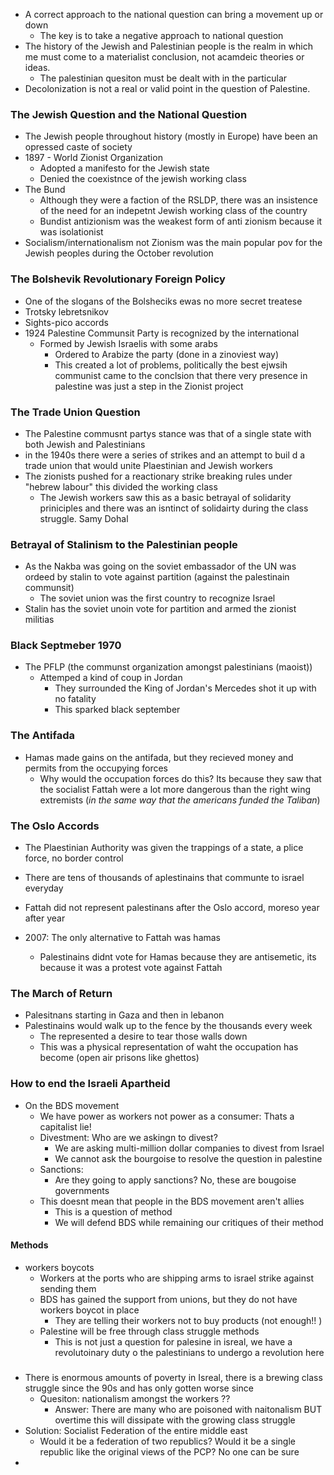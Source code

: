 - A correct approach to the national question can bring a movement up or down
	- The key is to take a negative approach to national question
- The history of the Jewish and Palestinian people is the realm in which me must come to a materialist conclusion, not acamdeic theories or ideas. 
	- The palestinian quesiton must be dealt with in the particular 
- Decolonization is not a real or valid point in the question of Palestine. 


### The Jewish Question and the National Question
- The Jewish people throughout history (mostly in Europe) have been an opressed caste of society 
- 1897 - World Zionist Organization 
	- Adopted a manifesto for the Jewish state
	- Denied the coexistnce of the jewish working class
- The Bund 
	- Although they were a faction of the RSLDP, there was an insistence of the need for an indepetnt Jewish working class of the country 
	- Bundist antizionism was the weakest form of anti zionism because it was isolationist 
- Socialism/internationalism not Zionism was the main popular pov for the Jewish peoples during the October revolution

### The Bolshevik Revolutionary Foreign Policy 
- One of the slogans of the Bolsheciks ewas no more secret treatese 
- Trotsky lebretsnikov 
- Sights-pico accords 
- 1924 Palestine Communsit Party is recognized by the international 
	- Formed by Jewish Israelis with some arabs 
		- Ordered to Arabize the party (done in a zinoviest way)
		- This created a lot of problems, politically the best ejwsih communist came to the conclsion that there very presence in palestine was just a step in the Zionist project

### The Trade Union Question 
- The Palestine commusnt partys stance was that of a single state with both Jewish and Palestinians 
- in the 1940s there were a series of strikes and an attempt to buil d a trade union that would unite Plaestinian and Jewish workers
- The zionists pushed for a reactionary strike breaking rules under "hebrew labour" this divided the working class 
	- The Jewish workers saw this as a basic betrayal of solidarity priniciples and there was an isntinct of solidairty during the class struggle. Samy Dohal 

### Betrayal of Stalinism to the Palestinian people 
- As the Nakba was going on the soviet embassador of the UN was ordeed by stalin to vote against partition (against the palestinain communsit)
	- The soviet union was the first country to recognize Israel 
- Stalin has the soviet unoin vote for partition and armed the zionist militias 

### Black Septmeber 1970 
- The PFLP (the communst organization amongst palestinians (maoist))
	- Attemped a kind of coup in Jordan
		- They surrounded the King of Jordan's Mercedes shot it up with no fatality
		- This sparked black september 

### The Antifada 
- Hamas made gains on the antifada, but they recieved money and permits from the occupying forces
	- Why would the occupation forces do this? Its because they saw that the socialist Fattah were a lot more dangerous than the right wing extremists (*in the same way that the americans funded the Taliban*)

### The Oslo Accords
- The Plaestinian Authority was given the trappings of a state, a plice force, no border control 
- There are tens of thousands of aplestinains that communte to israel everyday
- Fattah did not represent palestinans after the Oslo accord, moreso year after year

- 2007: The only alternative to Fattah was hamas
	- Palestinains didnt vote for Hamas because they are antisemetic, its because it was a protest vote against Fattah 

### The March of Return 
- Palesitnans starting in Gaza and then in lebanon 
- Palestinains would walk up to the fence by the thousands every week 
	- The represented a desire to tear those walls down
	- This was a physical representation of waht the occupation has become (open air prisons like ghettos)


### How to end the Israeli Apartheid 
- On the BDS movement 
	- We have power as workers not power as a consumer: Thats a capitalist lie! 
	- Divestment: Who are we askingn to divest? 
		- We are asking multi-million dollar companies to divest from Israel
		- We cannot ask the bourgoise to resolve the question in palestine
	- Sanctions: 
		- Are they going to apply sanctions? No, these are bougoise governments
	- This doesnt mean that people in the BDS movement aren't allies
		- This is a question of method
		- We will defend BDS while remaining our critiques of their method
#### Methods
- workers boycots
	- Workers at the ports who are shipping arms to israel strike against sending them 
	- BDS has gained the support from unions, but they do not have workers boycot in place
		- They are telling their workers not to buy products (not enough!! )
	- Palestine will be free through class struggle methods
		- This is not just a question for palesine in isreal, we have a revolutoinary duty o the palestinians to undergo a revolution here

###
- There is enormous amounts of poverty in Isreal, there is a brewing class struggle since the 90s and has only gotten worse since
	- Quesiton: nationalism amongst the workers ?? 
		- Answer: There are many who are poisoned with naitonalism BUT overtime this will dissipate with the growing class struggle
- Solution: Socialist Federation of the entire middle east 
	- Would it be a federation of two republics? Would it be a single republic like the original views of the PCP? No one can be sure
- 